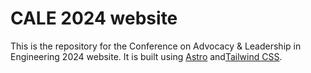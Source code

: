# CALE 2024 website

This is the repository for the Conference on Advocacy & Leadership in Engineering 2024 website. It is built using [Astro](https://astro.build) and[Tailwind CSS](https://tailwindcss.com).
